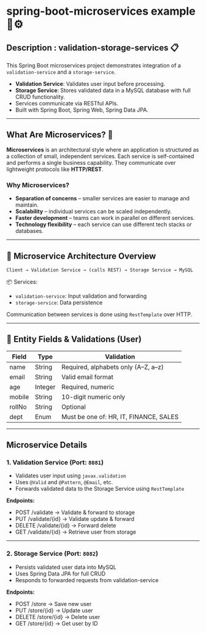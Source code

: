 # spring-boot-microservices example 🔗⚙️

## Description : validation-storage-services 📋 
This Spring Boot microservices project demonstrates integration of a `validation-service` and a `storage-service`.  
- **Validation Service**: Validates user input before processing.
- **Storage Service**: Stores validated data in a MySQL database with full CRUD functionality.
- Services communicate via RESTful APIs.  
- Built with Spring Boot, Spring Web, Spring Data JPA.

---

##  What Are Microservices? 📌

**Microservices** is an architectural style where an application is structured as a collection of small, independent services. Each service is self-contained and performs a single business capability. They communicate over lightweight protocols like **HTTP/REST**.

### Why Microservices?

- **Separation of concerns** – smaller services are easier to manage and maintain.
- **Scalability** – individual services can be scaled independently.
- **Faster development** – teams can work in parallel on different services.
- **Technology flexibility** – each service can use different tech stacks or databases.

---

## 🧱 Microservice Architecture Overview

`Client → Validation Service → (calls REST) → Storage Service → MySQL`


📦 Services:
- `validation-service`: Input validation and forwarding
- `storage-service`: Data persistence

Communication between services is done using `RestTemplate` over HTTP.

---

## 🧾 Entity Fields & Validations (User)

| Field    | Type    | Validation                               |
|----------|---------|-------------------------------------------|
| name     | String  | Required, alphabets only (A–Z, a–z)       |
| email    | String  | Valid email format                        |
| age      | Integer | Required, numeric                         |
| mobile   | String  | 10-digit numeric only                     |
| rollNo   | String  | Optional                                  |
| dept     | Enum    | Must be one of: HR, IT, FINANCE, SALES    |

---

## Microservice Details

### 1. Validation Service (Port: `8081`)

- Validates user input using `javax.validation`
- Uses `@Valid` and `@Pattern`, `@Email`, etc.
- Forwards validated data to the Storage Service using `RestTemplate`

**Endpoints:**

  -   POST /validate → Validate & forward to storage
  -   PUT /validate/{id} → Validate update & forward
  -   DELETE /validate/{id} → Forward delete
  -   GET /validate/{id} → Retrieve user from storage
      
---

### 2. Storage Service (Port: `8082`)

- Persists validated user data into MySQL
- Uses Spring Data JPA for full CRUD
- Responds to forwarded requests from validation-service

**Endpoints:**

  -  POST /store → Save new user
  -  PUT /store/{id} → Update user
  -  DELETE /store/{id} → Delete user
  -  GET /store/{id} → Get user by ID
 


